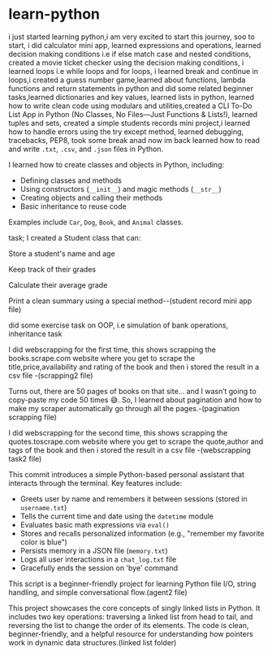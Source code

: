 # learn-python
i just started learning python,i am very excited to start this journey, soo to start,
i did calculator mini app,
learned expressions and operations,
learned decision making conditions i.e if else match case and nested conditions,
created a movie ticket checker using the decision making conditions, i learned loops i.e while loops and for loops, i learned break and continue in loops,i created a guess number game,learned about functions, lambda functions and return statements in python and did some related beginner tasks,learned dictionaries and key values, learned lists in python, learned how to write clean code using modulars and utilities,created a CLI To-Do List App in Python (No Classes, No Files—Just Functions & Lists!), learned tuples and sets, created a simple students records mini project,i learned how to handle errors using the try except method, learned debugging, tracebacks, PEP8,
took some break anad now im back 
learned how to read and write `.txt`, `.csv`, and `.json` files in Python.

I learned how to create classes and objects in Python, including:

- Defining classes and methods  
- Using constructors (`__init__`) and magic methods (`__str__`)  
- Creating objects and calling their methods  
- Basic inheritance to reuse code

Examples include `Car`, `Dog`, `Book`, and `Animal` classes.

task;
I created a Student class that can:

Store a student's name and age

Keep track of their grades

Calculate their average grade

Print a clean summary using a special method--(student record mini app file)


did some exercise task on OOP, i.e simulation of bank operations, inheritance task 


I did webscrapping for the first time,
this shows scrapping the books.scrape.com website where you get to scrape the title,price,availability and rating of the book and then i stored the result in a csv file -(scrapping2 file)


Turns out, there are 50 pages of books on that site... and I wasn’t going to copy-paste my code 50 times 😅. So, I learned about pagination and how to make my scraper automatically go through all the pages.-(pagination scrapping file)


I did webscrapping for the second time,
this shows scrapping the quotes.toscrape.com website where you get to scrape the quote,author and tags of the book and then i stored the result in a csv file -(webscrapping task2 file)


This commit introduces a simple Python-based personal assistant that interacts through the terminal. Key features include:
- Greets user by name and remembers it between sessions (stored in `username.txt`)
- Tells the current time and date using the `datetime` module
- Evaluates basic math expressions via `eval()`
- Stores and recalls personalized information (e.g., "remember my favorite color is blue")
- Persists memory in a JSON file (`memory.txt`)
- Logs all user interactions in a `chat_log.txt` file
- Gracefully ends the session on 'bye' command

This script is a beginner-friendly project for learning Python file I/O, string handling, and simple conversational flow.(agent2 file)


This project showcases the core concepts of singly linked lists in Python. It includes two key operations: traversing a linked list from head to tail, and reversing the list to change the order of its elements. The code is clean, beginner-friendly, and a helpful resource for understanding how pointers work in dynamic data structures.(linked list folder)

